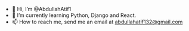 - 👋 Hi, I’m @AbdullahAtif1
- 🌱 I’m currently learning Python, Django and React.
- 📫 How to reach me, send me an email at abdullahatif132@gmail.com

<!---
AbdullahAtif1/AbdullahAtif1 is a ✨ special ✨ repository because its `README.md` (this file) appears on your GitHub profile.
You can click the Preview link to take a look at your changes.
--->
